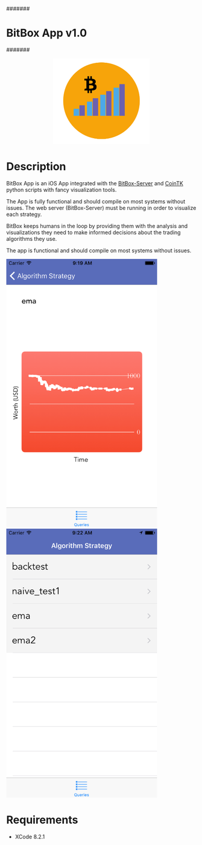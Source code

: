 #######
# BitBox App v1.0
#######

<p align="center">
	<img src='https://github.com/CoinTK/BitBox/blob/master/icon.png' width='256'>
</p>

# Description

BitBox App is an iOS App integrated with the [BitBox-Server](https://github.com/CoinTK/BitBox-Server) and [CoinTK](https://github.com/CoinTK/CoinTK) python scripts with fancy visualization tools.

The App is fully functional and should compile on most systems without issues. The web server (BitBox-Server) must be running in order to visualize each strategy.


BitBox keeps humans in the loop by providing them with the analysis and visualizations they need to make informed decisions about the trading algorithms they use.


The app is functional and should compile on most systems without issues.




<img src='https://github.com/CoinTK/BitBox/blob/master/screenshot1.png' width='400'>
<img src='https://github.com/CoinTK/BitBox/blob/master/screenshot2.png' width='400'>


# Requirements

- XCode 8.2.1
